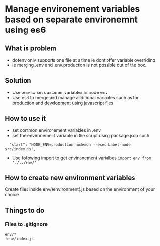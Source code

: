 # Manage environement variables based on separate environemnt using es6 

## What is problem
* dotenv only supports one file at a time ie dont offer variable overriding
* ie merging .env and .env.production is not possible out of the box.

## Solution
* Use .env to set customer variables in node env
* Use es6 to merge and manage additional variables such as for production and development using javascript files  

## How to use it
* set common  environement variables in .env
* set the environement variable in the script using package.json such 
```
  "start": "NODE_ENV=production nodemon --exec babel-node src/index.js",
```
* Use following import to get envinonement varialbes
```import env from './../env/'```

## How to create new environment variables
Create files inside env/{environment}.js based on the environment of your choice

## Things to do
### Files to .gitignore
```.env
env/*
!env/index.js
```